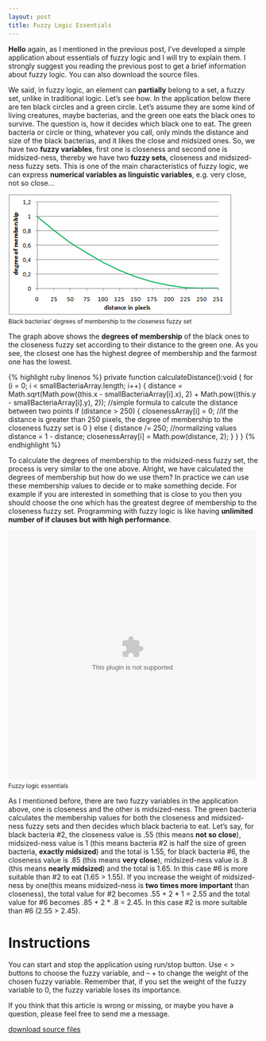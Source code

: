 ```yaml
---
layout: post
title: Fuzzy Logic Essentials
---
```

**Hello** again, as I mentioned in the previous post, I’ve developed a simple application about essentials of fuzzy logic and I will try to explain them. I strongly suggest you reading the previous post to get a brief information about fuzzy logic. You can also download the source files.

We said, in fuzzy logic, an element can **partially** belong to a set, a fuzzy set, unlike in traditional logic. Let’s see how. In the application below there are ten black circles and a green circle. Let’s assume they are some kind of living creatures, maybe bacterias, and the green one eats the black ones to survive. The question is, how it decides which black one to eat. The green bacteria or circle or thing, whatever you call, only minds the distance and size of the black bacterias, and it likes the close and midsized ones. So, we have two **fuzzy variables**, first one is closeness and second one is midsized-ness, thereby we have two **fuzzy sets**, closeness and midsized-ness fuzzy sets. This is one of the main characteristics of fuzzy logic, we can express **numerical variables as linguistic variables**, e.g. very close, not so close…

![Alt text](/assets/fuzzy_logic_essentials_chart.jpg)  
<small>Black bacterias’ degrees of membership to the closeness fuzzy set</small>

The graph above shows the **degrees of membership** of the black ones to the closeness fuzzy set according to their distance to the green one. As you see, the closest one has the highest degree of membership and the farmost one has the lowest.

{% highlight ruby linenos %}
private function calculateDistance():void
{
	for (i = 0; i < smallBacteriaArray.length; i++)
	{
		distance = Math.sqrt(Math.pow((this.x - smallBacteriaArray[i].x), 2) + Math.pow((this.y - smallBacteriaArray[i].y), 2)); //simple formula to calcute the distance between two points
		if (distance > 250)
		{
			closenessArray[i] = 0; //if the distance is greater than 250 pixels, the degree of membership to the closeness fuzzy set is 0
		}
		else
		{
			distance /= 250; //normalizing values
			distance = 1 - distance; 
			closenessArray[i] = Math.pow(distance, 2);
		}
	}
}
{% endhighlight %}

To calculate the degrees of membership to the midsized-ness fuzzy set, the process is very similar to the one above. Alright, we have calculated the degrees of membership but how do we use them? In practice we can use these membership values to decide or to make something decide. For example if you are interested in something that is close to you then you should choose the one which has the greatest degree of membership to the closeness fuzzy set. Programming with fuzzy logic is like having **unlimited number of if clauses but with high performance**.

<object width="500" height="500" data="/assets/fuzzy_logic_essentials.swf"></object>  
<small>Fuzzy logic essentials</small>

As I mentioned before, there are two fuzzy variables in the application above, one is closeness and the other is midsized-ness. The green bacteria calculates the membership values for both the closeness and midsized-ness fuzzy sets and then decides which black bacteria to eat. Let’s say, for black bacteria #2, the closeness value is .55 (this means **not so close**), midsized-ness value is 1 (this means bacteria #2 is half the size of green bacteria, **exactly midsized**) and the total is 1.55, for black bacteria #6, the closeness value is .85 (this means **very close**), midsized-ness value is .8 (this means **nearly midsized**) and the total is 1.65. In this case #6 is more suitable than #2 to eat (1.65 > 1.55). If you increase the weight of midsized-ness by one(this means midsized-ness is **two times more important** than closeness), the total value for #2 becomes .55 + 2 * 1 = 2.55 and the total value for #6 becomes .85 + 2 * .8 = 2.45. In this case #2 is more suitable than #6 (2.55 > 2.45).

# Instructions

You can start and stop the application using run/stop button. Use < > buttons to choose the fuzzy variable, and – + to change the weight of the chosen fuzzy variable. Remember that, if you set the weight of the fuzzy variable to 0, the fuzzy variable loses its importance.

If you think that this article is wrong or missing, or maybe you have a question, please feel free to send me a message.

[download source files](/assets/fuzzy_logic_essentials_source.zip)
